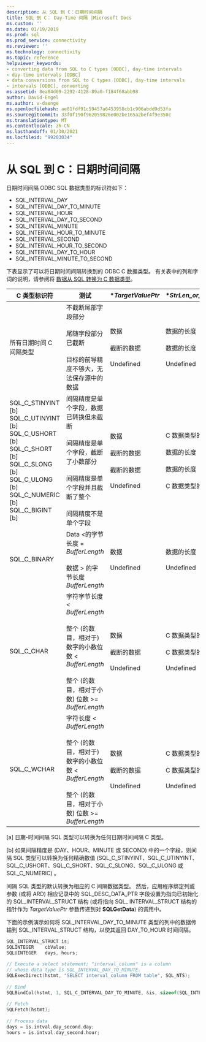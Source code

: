 ```yaml
---
description: 从 SQL 到 C：日期时间间隔
title: SQL 到 C： Day-Time 间隔 |Microsoft Docs
ms.custom: ''
ms.date: 01/19/2019
ms.prod: sql
ms.prod_service: connectivity
ms.reviewer: ''
ms.technology: connectivity
ms.topic: reference
helpviewer_keywords:
- converting data from SQL to C types [ODBC], day-time intervals
- day-time intervals [ODBC]
- data conversions from SQL to C types [ODBC], day-time intervals
- intervals [ODBC], converting
ms.assetid: 8ea84d69-2292-4128-89a0-f184f68abb98
author: David-Engel
ms.author: v-daenge
ms.openlocfilehash: ae81fdf91c59457a6453958cb1c906abdd9d53fa
ms.sourcegitcommit: 33f0f190f962059826e002be165a2bef4f9e350c
ms.translationtype: MT
ms.contentlocale: zh-CN
ms.lasthandoff: 01/30/2021
ms.locfileid: "99203034"
---
```

# <a name="sql-to-c-day-time-intervals"></a>从 SQL 到 C：日期时间间隔

日期时间间隔 ODBC SQL 数据类型的标识符如下：

- SQL_INTERVAL_DAY
- SQL_INTERVAL_DAY_TO_MINUTE
- SQL_INTERVAL_HOUR
- SQL_INTERVAL_DAY_TO_SECOND
- SQL_INTERVAL_MINUTE
- SQL_INTERVAL_HOUR_TO_MINUTE
- SQL_INTERVAL_SECOND
- SQL_INTERVAL_HOUR_TO_SECOND
- SQL_INTERVAL_DAY_TO_HOUR
- SQL_INTERVAL_MINUTE_TO_SECOND

下表显示了可以将日期时间间隔转换到的 ODBC C 数据类型。 有关表中的列和字词的说明，请参阅将 [数据从 SQL 转换为 C 数据类型](../../../odbc/reference/appendixes/converting-data-from-sql-to-c-data-types.md)。

|C 类型标识符|测试|**TargetValuePtr*|**StrLen_or_IndPtr*|SQLSTATE|  
|-----------------------|----------|------------------------|----------------------------|--------------|  
|所有日期时间 C 间隔类型|不截断尾部字段部分<br /><br /> 尾随字段部分已截断<br /><br /> 目标的前导精度不够大，无法保存源中的数据|数据<br /><br /> 截断的数据<br /><br /> Undefined|数据的长度<br /><br /> 数据的长度<br /><br /> Undefined|不适用<br /><br /> 01S07<br /><br /> 22015|  
|SQL_C_STINYINT [b] SQL_C_UTINYINT [b] SQL_C_USHORT [b] SQL_C_SHORT [b] SQL_C_SLONG [b] SQL_C_ULONG [b] SQL_C_NUMERIC [b] SQL_C_BIGINT [b]|间隔精度是单个字段，数据已转换但未截断<br /><br /> 间隔精度是单个字段，截断了小数部分<br /><br /> 间隔精度是单个字段并且截断了整个<br /><br /> 间隔精度不是单个字段|数据<br /><br /> 截断的数据<br /><br /> 截断的数据<br /><br /> Undefined|C 数据类型的大小<br /><br /> 数据的长度<br /><br /> 数据的长度<br /><br /> C 数据类型的大小|不适用<br /><br /> 01S07<br /><br /> 22003<br /><br /> 07006|  
|SQL_C_BINARY|Data <的字节长度 = *BufferLength*<br /><br /> 数据 > 的字节长度 *BufferLength*|数据<br /><br /> Undefined|数据的长度<br /><br /> Undefined|不适用<br /><br /> 22003|  
|SQL_C_CHAR|字符字节长度 < *BufferLength*<br /><br /> 整个 (的数目，相对于) 数字的小数位数 < *BufferLength*<br /><br /> 整个 (的数目，相对于小数) 位数 >= *BufferLength*|数据<br /><br /> 截断的数据<br /><br /> Undefined|C 数据类型的大小<br /><br /> C 数据类型的大小<br /><br /> Undefined|不适用<br /><br /> 01004<br /><br /> 22003|  
|SQL_C_WCHAR|字符长度 < *BufferLength*<br /><br /> 整个 (的数目，相对于) 数字的小数位数 < *BufferLength*<br /><br /> 整个 (的数目，相对于小数) 位数 >= *BufferLength*|数据<br /><br /> 截断的数据<br /><br /> Undefined|C 数据类型的大小<br /><br /> C 数据类型的大小<br /><br /> Undefined|不适用<br /><br /> 01004<br /><br /> 22003|  
  
 [a] 日期-时间间隔 SQL 类型可以转换为任何日期时间间隔 C 类型。  
  
 [b] 如果间隔精度是 (DAY、HOUR、MINUTE 或 SECOND) 中的一个字段，则间隔 SQL 类型可以转换为任何精确数值 (SQL_C_STINYINT、SQL_C_UTINYINT、SQL_C_USHORT、SQL_C_SHORT、SQL_C_SLONG、SQL_C_ULONG 或 SQL_C_NUMERIC) 。  
  
间隔 SQL 类型的默认转换为相应的 C 间隔数据类型。 然后，应用程序绑定列或参数 (或将 ARD) 相应记录中的 SQL_DESC_DATA_PTR 字段设置为指向已初始化的 SQL_INTERVAL_STRUCT 结构 (或将指向 SQL_ INTERVAL_STRUCT 结构的指针作为 *TargetValuePtr* 参数传递到对 **SQLGetData**) 的调用中。  
  
下面的示例演示如何将 SQL_INTERVAL_DAY_TO_MINUTE 类型的列中的数据传输到 SQL_INTERVAL_STRUCT 结构，以使其返回 DAY_TO_HOUR 时间间隔。  

```cpp
SQL_INTERVAL_STRUCT is;  
SQLINTEGER    cbValue;  
SQLUINTEGER   days, hours;  
  
// Execute a select statement; "interval_column" is a column  
// whose data type is SQL_INTERVAL_DAY_TO_MINUTE.  
SQLExecDirect(hstmt, "SELECT interval_column FROM table", SQL_NTS);  
  
// Bind  
SQLBindCol(hstmt, 1, SQL_C_INTERVAL_DAY_TO_MINUTE, &is, sizeof(SQL_INTERVAL_STRUCT), &cbValue);  
  
// Fetch  
SQLFetch(hstmt);  
  
// Process data  
days = is.intval.day_second.day;  
hours = is.intval.day_second.hour;  
```
